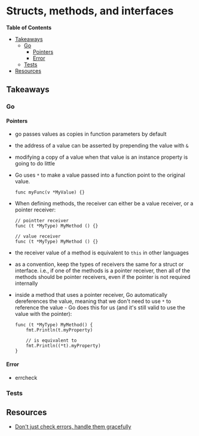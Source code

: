 # Structs, methods, and interfaces

<!-- START doctoc generated TOC please keep comment here to allow auto update -->
<!-- DON'T EDIT THIS SECTION, INSTEAD RE-RUN doctoc TO UPDATE -->
**Table of Contents**

- [Takeaways](#takeaways)
  - [Go](#go)
    - [Pointers](#pointers)
    - [Error](#error)
  - [Tests](#tests)
- [Resources](#resources)

<!-- END doctoc generated TOC please keep comment here to allow auto update -->

## Takeaways

### Go

#### Pointers

- go passes values as copies in function parameters by default
- the address of a value can be asserted by prepending the value with `&`
- modifying a copy of a value when that value is an instance property is going
    to do little
- Go uses `*` to make a value passed into a function point to the original
    value.

    ```golang
    func myFunc(v *MyValue) {}
    ```
- When defining methods, the receiver can either be a value receiver, or a
    pointer receiver:

    ```golang
    // pointter receiver
    func (t *MyType) MyMethod () {}

    // value receiver
    func (t *MyType) MyMethod () {}
    ```
- the receiver value of a method is equivalent to `this` in other languages
- as a convention, keep the types of receivers the same for a struct or
    interface. i.e., if one of the methods is a pointer receiver, then all of
    the methods should be pointer receivers, even if the pointer is not required
    internally
- inside a method that uses a pointer receiver, Go automatically dereferences
    the value, meaning that we don't need to  use `*` to reference the value -
    Go does this for us (and it's still valid to use the value with the
    pointer):

    ```golang
    func (t *MyType) MyMethod() {
        fmt.Println(t.myProperty)

        // is equivalent to
        fmt.Println((*t).myProperty)
    }
    ```

#### Error

- errcheck

### Tests


## Resources

- [Don't just check errors, handle them gracefully](https://dave.cheney.net/2016/04/27/dont-just-check-errors-handle-them-gracefully)
